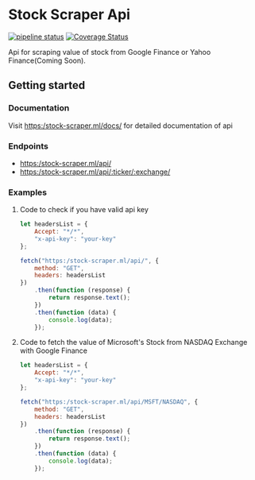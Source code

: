 # Stock Scraper Api

<!-- markdownlint-disable MD001 MD013 -->
[![pipeline status](https://gitlab.com/SatvikG7/stock-scraper/badges/main/pipeline.svg)](https://gitlab.com/SatvikG7/stock-scraper/-/commits/main) [![Coverage Status](https://coveralls.io/repos/gitlab/SatvikG7/stock-scraper/badge.svg?branch=main)](https://coveralls.io/gitlab/SatvikG7/stock-scraper?branch=main)

Api for scraping value of stock from Google Finance or Yahoo Finance(Coming Soon).

## Getting started

### Documentation

Visit [https:/stock-scraper.ml/docs/](https:/stock-scraper.ml/docs/) for detailed documentation of api

### Endpoints

-   [https:/stock-scraper.ml/api/](https:/stock-scraper.ml/api/)
-   [https:/stock-scraper.ml/api/:ticker/:exchange/](https:/stock-scraper.ml/api/:ticker/:exchange/)

### Examples

1. Code to check if you have valid api key

    ```javascript
    let headersList = {
    	Accept: "*/*",
    	"x-api-key": "your-key"
    };

    fetch("https:/stock-scraper.ml/api/", {
    	method: "GET",
    	headers: headersList
    })
    	.then(function (response) {
    		return response.text();
    	})
    	.then(function (data) {
    		console.log(data);
    	});
    ```

2. Code to fetch the value of Microsoft's Stock from NASDAQ Exchange with Google Finance

    ```javascript
    let headersList = {
    	Accept: "*/*",
    	"x-api-key": "your-key"
    };

    fetch("https:/stock-scraper.ml/api/MSFT/NASDAQ", {
    	method: "GET",
    	headers: headersList
    })
    	.then(function (response) {
    		return response.text();
    	})
    	.then(function (data) {
    		console.log(data);
    	});
    ```
